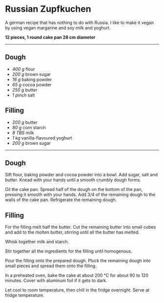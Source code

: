 # Russian Zupfkuchen

A german recipe that has nothing to do with Russia. I like to make it vegan by using vegan margarine and soy milk and yoghurt.

**12 pieces, 1 round cake pan 28 cm diameter**

---

## Dough

- *400 g* flour
- *200 g* brown sugar
- *16 g* baking powder
- *65 g* cocoa powder
- *250 g* butter
- *1 pinch* salt

## Filling

- *200 g* butter
- *80 g* corn starch
- *8 TBS* milk
- *1 kg* vanilla-flavoured yoghurt
- *200 g* brown sugar

---

## Dough

Sift flour, baking powder and cocoa powder into a bowl. Add sugar, salt and butter. Knead with your hands until a smooth crumbly dough forms.

Oil the cake pan. Spread half of the dough on the bottom of the pan, pressing it smooth with your hands. Add 3/4 of the remaining dough to the walls of the cake pan. Refrigerate the remaining dough.

## Filling

For the filling melt half the butter. Cut the remaining butter into small cubes and add to the molten butter, stirring until all the butter has melted.

Whisk together milk and starch.

Stir together all the ingredients for the filling until homogenous.

Pour the filling onto the prepared dough. Pluck the remaining dough into small pieces and spread them onto the filling.

In a preheated oven, bake the cake at about 200 °C for about 90 to 120 minutes. Cover with aluminum foil if it gets to dark.

Let cool to room temperature, then chill in the fridge overnight. Serve at fridge temperature.
